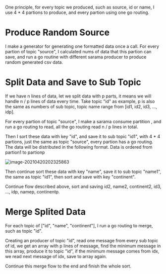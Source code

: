 One principle, for every topic we produced, such as source, id or name, I use 4 * 4 partions to produce, and every partion using one go routing.

# Produce Random Source

I make a generator for generating one formatted data once a call. For every partion of topic "source", I calculated nums of data that this partion can save, and run a go routine with different sarama producer to produce random generated csv data.

# Split Data and Save to Sub Topic

If we have n lines of data, let we split data with p parts, it means we will handle n / p lines of data every time. Take topic "id" as example, p is also the same as numbers of sub topic, topic name range from [id1, id2, id3, ..., idp].

For every partion of topic "source", I make a sarama consume partition , and run a go routing to read, all the go routing read n / p lines in total.

Then I sort these data with key "id", and save it to sub topic "id1", with 4 * 4 partions, just the same as topic "source", every partion has a go routing. The data will be distributed in the following format. Data is ordered from partion1 to partionp

![image-20210420202325863](C:\Users\qw\AppData\Roaming\Typora\typora-user-images\image-20210420202325863.png)

Then continue sort these data with key "name", save it to sub topic "name1", the same as topic "id1", then sort and save with key "continent".

Continue flow described above, sort and saving id2, name2, continent2, id3, ..., idp, namep, continentp.

# Merge Splited Data

For each topic of ["id", "name", "continent"], I run a go routing to merge, such as topic "id".

Creating an producer of topic "id", read one message from every sub topic of id, we get an array with p lines of message, find the minimum message in this array, produce it to topic "id", if the minimum message comes from idx, we read next message of idx, save to array again.

Continue this merge flow  to the end and finish the whole sort.